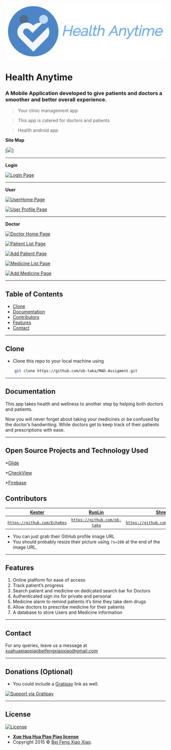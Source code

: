 <img src="images/logo.png">

# Health Anytime

### A Mobile Application developed to give patients and doctors a smoother and better overall experience.

> Your clinic management app

> This app is catered for doctors and patients

> Health android app

**Site Map**

[![](https://cdn.discordapp.com/attachments/703063187053871244/708275297484800070/2020-05-08_3.png)]

---

**Login**

[![Login Page](https://recordit.co/1sW0ATqOvD.gif)]()

---

**User**

[![UserHome Page](http://g.recordit.co/3OGh5uBAKf.gif)]()

[![User Profile Page](http://recordit.co/teGFtP6Uqe.gif)]()

---

**Doctor**

[![Doctor Home Page](https://recordit.co/WmSEEBXzr3.gif)]()

[![Patient List Page](https://recordit.co/qiCrzihnkk.gif)]()

[![Add Patient Page](https://recordit.co/apy590YN0I.gif)]()

[![Medicine List Page](https://recordit.co/NVMEiAz42t.gif)]()

[![Add Medicine Page](https://recordit.co/x4ep7DcFPK.gif)]()

---

## Table of Contents

- [Clone](#clone)
- [Documentation](#documentation)
- [Contributors](#contributors)
- [Features](#features)
- [Contact](#contact)

---

## Clone

- Clone this repo to your local machine using

```bash
    git clone https://github.com/ob-taka/MAD-Assigment.git
```

---

## Documentation

This app takes health and wellness to another step by helping both doctors and patients.

Now you will never forget about taking your medicines or be confused by the doctor’s handwriting. While doctors get to keep track of their patients and prescriptions with ease.

---

## Open Source Projects and Technology Used

\*[Glide](https://github.com/bumptech/glide)

\*[CheckView](https://github.com/cdflynn/checkview)

\*[Firebase](https://firebase.google.com/)

## Contributors

|             <a href="http://fvcproductions.com" target="_blank">**Kester**</a>              |             <a href="http://fvcproductions.com" target="_blank">**RunLin**</a>              |                 <a href="http://fvcproductions.com" target="_blank">**Shrey**</a>                 |               <a href="http://fvcproductions.com" target="_blank">**Zachary**</a>               |
| :-----------------------------------------------------------------------------------------: | :-----------------------------------------------------------------------------------------: | :-----------------------------------------------------------------------------------------------: | :---------------------------------------------------------------------------------------------: |
| <a href="http://github.com/fvcproductions" target="_blank">`https://github.com/EchoKes`</a> | <a href="http://github.com/fvcproductions" target="_blank">`https://github.com/ob-taka`</a> | <a href="http://github.com/fvcproductions" target="_blank">`https://github.com/ShreyChauhan1`</a> | <a href="http://github.com/fvcproductions" target="_blank">`https://github.com/PrimaryHeap`</a> |

- You can just grab their GitHub profile image URL
- You should probably resize their picture using `?s=200` at the end of the image URL.

---

## Features

1. Online platform for ease of access
2. Track patient’s progress
3. Search patient and medicine on dedicated search bar for Doctors
4. Authenticated sign ins for private and personal
5. Medicine alarm to remind patients it’s time they take dem drugs
6. Allow doctors to prescribe medicine for their patients
7. A database to store Users and Medicine information

---

## Contact

For any queries, leave us a message at xuahuapiaopiaobeifengxiaoxiao@gmail.com

---

## Donations (Optional)

- You could include a <a href="https://cdn.rawgit.com/gratipay/gratipay-badge/2.3.0/dist/gratipay.png" target="_blank">Gratipay</a> link as well.

[![Support via Gratipay](https://cdn.rawgit.com/gratipay/gratipay-badge/2.3.0/dist/gratipay.png)](https://gratipay.com/fvcproductions/)

---

## License

[![License](http://img.shields.io/:license-mit-blue.svg?style=flat-square)](http://badges.mit-license.org)

- **[Xue Hua Hua Piao Piao license](http://opensource.org/licenses/mit-license.php)**
- Copyright 2015 © <a href="http://fvcproductions.com" target="_blank">Bei Feng Xiao Xiao</a>.

